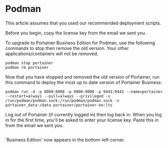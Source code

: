 # Podman


This article assumes that you used our recommended deployment scripts.



Before you begin, copy the license key from the email we sent you.


To upgrade to Portainer Business Edition for Podman, use the following commands to stop then remove the old version. Your other applications/containers will not be removed.

```
podman stop portainer
podman rm portainer
```

Now that you have stopped and removed the old version of Portainer, run this command to deploy the most up to date version of Portainer Business:

```
podman run -d -p 8000:8000 -p 9000:9000 -p 9443:9443 --name=portainer --restart=always --pull=always --privileged -v /run/podman/podman.sock:/run/podman/podman.sock -v portainer_data:/data portainer/portainer-ee:lts
```

Log out of Portainer (if currently logged in) then log back in. When you log in for the first time, you'll be asked to enter your license key. Paste this in from the email we sent you.

<figure><img src="../..//assets/2.20-initial-setup-license.png" alt=""><figcaption></figcaption></figure>

'Business Edition' now appears in the bottom-left corner.
